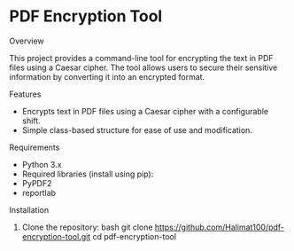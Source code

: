 # PDF Encryption Tool

Overview

This project provides a command-line tool for encrypting the text in PDF files using a Caesar cipher. The tool allows users to secure their sensitive information by converting it into an encrypted format.

Features

- Encrypts text in PDF files using a Caesar cipher with a configurable shift.
- Simple class-based structure for ease of use and modification.

Requirements

- Python 3.x
- Required libraries (install using pip):
- PyPDF2
- reportlab

 Installation

1. Clone the repository:
   bash
   git clone https://github.com/Halimat100/pdf-encryption-tool.git
   cd pdf-encryption-tool
